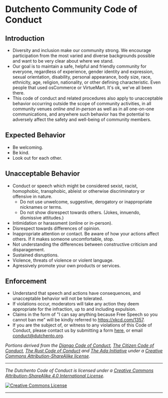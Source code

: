 # Dutchento Community Code of Conduct

## Introduction
* Diversity and inclusion make our community strong. We encourage participation from the most varied and diverse backgrounds possible and want to be very clear about where we stand.
* Our goal is to maintain a safe, helpful and friendly community for everyone, regardless of experience, gender identity and expression, sexual orientation, disability, personal appearance, body size, race, ethnicity, age, religion, nationality, or other defining characteristic. Even people that used osCommerce or VirtueMart. It's ok, we've all been there.
* This code of conduct and related procedures also apply to unacceptable behavior occurring outside the scope of community activities, in all community venues *online and in-person* as well as in all one-on-one communications, and anywhere such behavior has the potential to adversely affect the safety and well-being of community members.

## Expected Behavior
* Be welcoming.
* Be kind.
* Look out for each other.

## Unacceptable Behavior
* Conduct or speech which might be considered sexist, racist, homophobic, transphobic, ableist or otherwise discriminatory or offensive in nature.
  * Do not use unwelcome, suggestive, derogatory or inappropriate nicknames or terms.
  * Do not show disrespect towards others. (Jokes, innuendo, dismissive attitudes.)
* Intimidation or harassment (online or in-person).
* Disrespect towards differences of opinion.
* Inappropriate attention or contact. Be aware of how your actions affect others. If it makes someone uncomfortable, stop.
* Not understanding the differences between constructive criticism and disparagement.
* Sustained disruptions.
* Violence, threats of violence or violent language.
* Agressively promote your own products or services.

## Enforcement
* Understand that speech and actions have consequences, and unacceptable behavior will not be tolerated.
* If violations occur, moderators will take any action they deem appropriate for the infraction, up to and including expulsion.
* Claims in the form of "I can say anything because Free Speech so you cannot ban me" will be kindly referred to https://xkcd.com/1357.
* If you are the subject of, or witness to any violations of this Code of Conduct, please contact us by submitting a form [here](https://www.dutchento.org/contact/), or email <conduct@dutchento.org>.
 
*Portions derived from the [Django Code of Conduct](https://www.djangoproject.com/conduct/), [The Citizen Code of Conduct](http://citizencodeofconduct.org/), [The Rust Code of Conduct](https://www.rust-lang.org/conduct.html) and [The Ada Initiative](http://adainitiative.org/2014/02/18/howto-design-a-code-of-conduct-for-your-community/) under a [Creative Commons Attribution-ShareAlike license](http://creativecommons.org/licenses/by-sa/3.0/).*

---

*_The Dutchento Code of Conduct is licensed under a <a rel="license" href="http://creativecommons.org/licenses/by-sa/4.0/">Creative Commons Attribution-ShareAlike 4.0 International License</a>._*

<a rel="license" href="http://creativecommons.org/licenses/by-sa/4.0/" target="_blank"><img alt="Creative Commons License" style="border-width:0" src="https://i.creativecommons.org/l/by-sa/4.0/88x31.png" /></a> 

---
